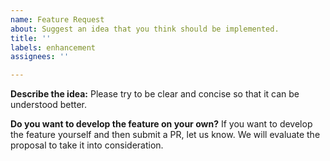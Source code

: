 ```yaml
---
name: Feature Request
about: Suggest an idea that you think should be implemented.
title: ''
labels: enhancement
assignees: ''

---
```


**Describe the idea:**
Please try to be clear and concise so that it can be understood better.

**Do you want to develop the feature on your own?**
If you want to develop the feature yourself and then submit a PR, let us know. We will evaluate the proposal to take it into consideration.
